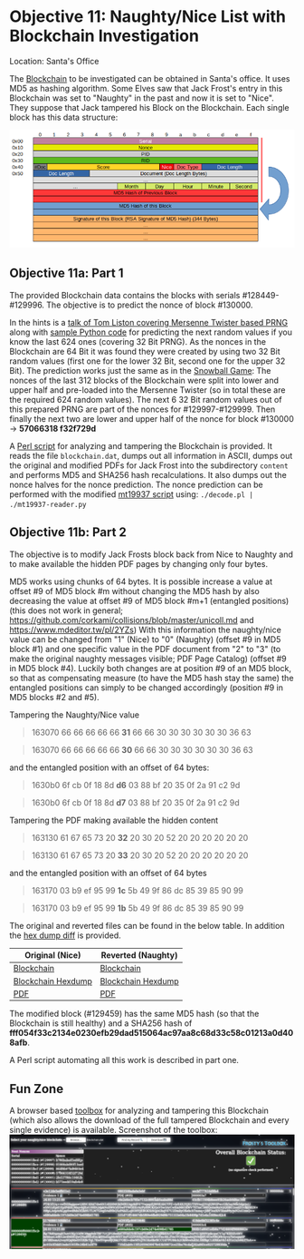 # Objective 11: Naughty/Nice List with Blockchain Investigation
Location: Santa's Office

The [Blockchain](https://download.holidayhackchallenge.com/2020/blockchain.dat) to be investigated can be obtained in Santa's office.
It uses MD5 as hashing algorithm. Some Elves saw that Jack Frost's entry in this Blockchain was set to "Naughty" in the past and now it is set to "Nice". They suppose that Jack tampered his Block on the Blockchain.
Each single block has this data structure:

![data structure ](https://github.com/joergschwarzwaelder/hhc2020/blob/master/Objective-11/Blockchain%20Definition.png)


## Objective 11a: Part 1

The provided Blockchain data contains the blocks with serials #128449-#129996. The objective is to predict the nonce of block #130000.

In the hints is a [talk of Tom Liston covering Mersenne Twister based PRNG ](https://www.youtube.com/watch?v=Jo5Nlbqd-Vg) along with [sample Python code](https://github.com/tliston/mt19937) for predicting the next random values if you know the last 624 ones (covering 32 Bit PRNG).
As the nonces in the Blockchain are 64 Bit it was found they were created by using two 32 Bit random values (first one for the lower 32 Bit, second one for the upper 32 Bit).
The prediction works just the same as in the [Snowball Game](https://github.com/joergschwarzwaelder/hhc2020/blob/master/Additional/Snowball%20Game.md): The nonces of the last 312 blocks of the Blockchain were split into lower and upper half and pre-loaded into the Mersenne Twister (so in total these are the required 624 random values).
The next 6 32 Bit random values out of this prepared PRNG are part of the nonces for #129997-#129999.
Then finally the next two are lower and upper half of the nonce for block #130000 -> **57066318 f32f729d**

A [Perl script](https://github.com/joergschwarzwaelder/hhc2020/blob/master/Objective-11/decode.pl) for analyzing and tampering the Blockchain is provided.
It reads the file `blockchain.dat`, dumps out all information in ASCII, dumps out the original and modified PDFs for Jack Frost into the subdirectory `content` and performs MD5 and SHA256 hash recalculations.
It also dumps out the nonce halves for the nonce prediction.
The nonce prediction can be performed with the modified [mt19937 script](https://github.com/joergschwarzwaelder/hhc2020/blob/master/Objective-11/mt19937-reader.py) using: `./decode.pl | ./mt19937-reader.py`

## Objective 11b: Part 2

The objective is to modify Jack Frosts block back from Nice to Naughty and to make available the hidden PDF pages by changing only four bytes.

MD5 works using chunks of 64 bytes. It is possible increase a value at offset #9 of MD5 block #m without changing the MD5 hash by also decreasing the value at offset #9 of MD5 block #m+1 (entangled positions) (this does not work in general; https://github.com/corkami/collisions/blob/master/unicoll.md and https://www.mdeditor.tw/pl/2YZs)
With this information the naughty/nice value can be changed from "1" (Nice) to "0" (Naughty) (offset #9 in MD5 block #1) and one specific value in the PDF document from "2" to "3" (to make the original naughty messages visible; PDF Page Catalog) (offset #9 in MD5 block #4).
Luckily both changes are at position #9 of an MD5 block, so that as compensating measure (to have the MD5 hash stay the same) the entangled positions can simply to be changed accordingly (position #9 in MD5 blocks #2 and #5).

Tampering the Naughty/Nice value
> 163070 66 66 66 66 66 **31** 66 66 30 30 30 30 30 30 36 63

> 163070 66 66 66 66 66 **30** 66 66 30 30 30 30 30 30 36 63

and the entangled position with an offset of 64 bytes:
> 1630b0 6f cb 0f 18 8d **d6** 03 88 bf 20 35 0f 2a 91 c2 9d

> 1630b0 6f cb 0f 18 8d **d7** 03 88 bf 20 35 0f 2a 91 c2 9d

Tampering the PDF making available the hidden content
> 163130 61 67 65 73 20 **32** 20 30 20 52 20 20 20 20 20 20

> 163130 61 67 65 73 20 **33** 20 30 20 52 20 20 20 20 20 20

and the entangled position with an offset of 64 bytes
> 163170 03 b9 ef 95 99 **1c** 5b 49 9f 86 dc 85 39 85 90 99

> 163170 03 b9 ef 95 99 **1b** 5b 49 9f 86 dc 85 39 85 90 99

The original and reverted files can be found in the below table.
In addition the [hex dump diff](https://github.com/joergschwarzwaelder/hhc2020/blob/master/Objective-11/blockchain-naughty-nice-diff.dump) is provided.

|Original (Nice)|Reverted (Naughty)  |
|--|--|
|[Blockchain](https://github.com/joergschwarzwaelder/hhc2020/blob/master/Objective-11/blockchain.dat)  |[Blockchain](https://github.com/joergschwarzwaelder/hhc2020/blob/master/Objective-11/blockchain-back-to-original.dat)  |
|[Blockchain Hexdump](https://github.com/joergschwarzwaelder/hhc2020/blob/master/Objective-11/blockchain.dump) |[Blockchain Hexdump](https://github.com/joergschwarzwaelder/hhc2020/blob/master/Objective-11/blockchain-back-to-original.dump) |
|[PDF](https://github.com/joergschwarzwaelder/hhc2020/blob/master/Objective-11/000000000001f9b3-1-nice.pdf) |[PDF](https://github.com/joergschwarzwaelder/hhc2020/blob/master/Objective-11/000000000001f9b3-1-naughty.pdf) |

The modified block (#129459) has the same MD5 hash (so that the Blockchain is still healthy) and a SHA256 hash of **fff054f33c2134e0230efb29dad515064ac97aa8c68d33c58c01213a0d408afb**.

A Perl script automating all this work is described in part one.

## Fun Zone

A browser based [toolbox](https://github.com/joergschwarzwaelder/hhc2020/blob/master/Objective-11/Frostys-Toolbox.html) for analyzing and tampering this Blockchain (which also allows the download of the full tampered Blockchain and every single evidence) is available.
Screenshot of the toolbox:
![toolbox](https://github.com/joergschwarzwaelder/hhc2020/blob/master/Objective-11/Frostys-Toolbox.png)
<!--stackedit_data:
eyJoaXN0b3J5IjpbLTY5Nzg1NTAzMywxOTk4MDkyNDUxLC0yMT
E2NTE5NDkyLC0yMDY0MDg3Njg0LC01OTUxMTAwOTgsODk1OTg5
Nzc4LDExOTkyMjE4NjYsMzYxMjQ3NzI2LC0xNzkzMzk3NDgwLD
Y4MDI1OTIsNDY2Mjk0NzYwLDM0NzUzNDczNiw0NzMyOTA1NjAs
MTQ2ODk0NzE4MywtOTk5NzY0NTA3LDE4MDk3ODM2NiwxMTI3Nz
IyNDc2LDE3NTU4ODg1NzFdfQ==
-->